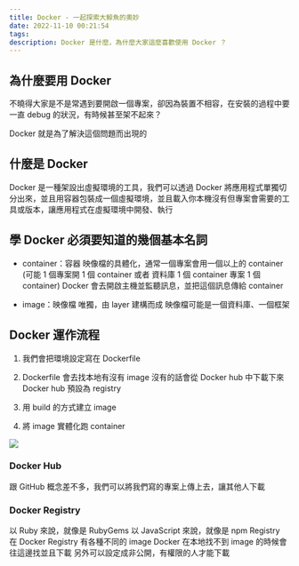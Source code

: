 ```yaml
---
title: Docker - 一起探索大鯨魚的奧妙
date: 2022-11-10 00:21:54
tags:
description: Docker 是什麼，為什麼大家這麼喜歡使用 Docker ？
---
```


## 為什麼要用 Docker 

不曉得大家是不是常遇到要開啟一個專案，卻因為裝置不相容，在安裝的過程中要一直 debug 的狀況，有時候甚至架不起來？

Docker 就是為了解決這個問題而出現的

## 什麼是 Docker

Docker 是一種架設出虛擬環境的工具，我們可以透過 Docker 將應用程式單獨切分出來，並且用容器包裝成一個虛擬環境，並且載入你本機沒有但專案會需要的工具或版本，讓應用程式在虛擬環境中開發、執行

## 學 Docker 必須要知道的幾個基本名詞

* container：容器
    映像檔的具體化，通常一個專案會用一個以上的 container 
(可能 1 個專案開 1 個 container 或者 
資料庫 1 個 container 專案 1 個 container)
    Docker 會去開啟主機並監聽訊息，並把這個訊息傳給 container
    
* image：映像檔
    唯獨，由 layer 建構而成
    映像檔可能是一個資料庫、一個框架

## Docker 運作流程

1. 我們會把環境設定寫在 Dockerfile 
2. Dockerfile 會去找本地有沒有 image
   沒有的話會從 Docker hub 中下載下來
   Docker hub 預設為 registry

3. 用 build 的方式建立 image
4. 將 image 實體化跑 container


![](https://i.imgur.com/8Yk0nzw.jpg)

### Docker Hub

跟 GitHub 概念差不多，我們可以將我們寫的專案上傳上去，讓其他人下載

### Docker Registry

以 Ruby 來說，就像是 RubyGems
以 JavaScript 來說，就像是 npm Registry 
在 Docker Registry 有各種不同的 image 
Docker 在本地找不到 image 的時候會往這邊找並且下載
另外可以設定成非公開，有權限的人才能下載
